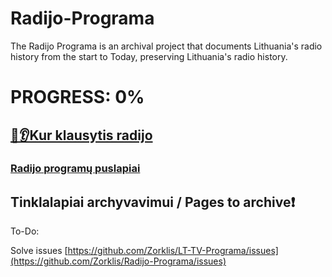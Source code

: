 # Radijo-Programa
The Radijo Programa is an archival project that documents Lithuania's radio history from the start to Today, preserving Lithuania's radio history.

# PROGRESS: 0%
[🎵👂Kur klausytis radijo](https://github.com/Zorklis/Radijo-Programa/blob/main/Templates%20/%20Informacija/Kur%20klausytis%20radijo.csv)
---
### [Radijo programų puslapiai](https://github.com/Zorklis/Radijo-Programa/blob/main/Templates%20/%20Informacija/Radijo%20programos.csv)
Tinklalapiai archyvavimui / Pages to archive❗
---

To-Do:

Solve issues [https://github.com/Zorklis/LT-TV-Programa/issues](https://github.com/Zorklis/Radijo-Programa/issues)
